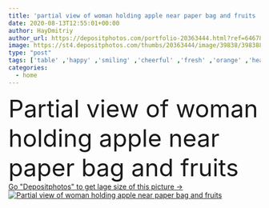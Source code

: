 ```yaml
---
title: 'partial view of woman holding apple near paper bag and fruits '
date: 2020-08-13T12:55:01+00:00
author: HayDmitriy
author_url: https://depositphotos.com/portfolio-20363444.html?ref=64678756
image: https://st4.depositphotos.com/thumbs/20363444/image/39838/398388962/api_thumb_450.jpg?forcejpeg=true
type: "post"
tags: ['table' ,'happy' ,'smiling' ,'cheerful' ,'fresh' ,'orange' ,'healthy' ,'food' ,'kitchen' ,'diet' ,'tasty' ,'delicious' ,'whole' ,'ripe' ,'nutrition' ,'emotion' ,'vegetarian' ,'bowl' ,'home' ,'hold' ,'woman' ,'lifestyle' ,'organic' ,'indoors' ,'apples' ,'positive' ,'fruits' ,'partial' ,'Cropped' ,'one person' ,'selective focus' ,'young adult' ,'clean eating' ,'body positive' ]
categories: 
  - home
---
```

<div aling="center">
            <font size="60"> Partial view of woman holding apple near paper bag and fruits</font>   
</div>
<div>
    <a href='https://st4.depositphotos.com/thumbs/20363444/image/39838/398388962/api_thumb_450.jpg?forcejpeg=true?ref=64678756' target=_blank > Go "Depositphotos" to get lage size of this picture ->
        <img href='https://st4.depositphotos.com/thumbs/20363444/image/39838/398388962/api_thumb_450.jpg?forcejpeg=true?ref=64678756' src='https://st4.depositphotos.com/20363444/39838/i/950/depositphotos_398388962-stock-photo-partial-view-woman-holding-apple.jpg?forcejpeg=true' alt='Partial view of woman holding apple near paper bag and fruits' >
    </a>
</div>
